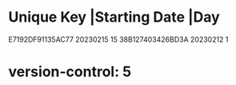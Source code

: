 # Unique Key        |Starting Date |Day
  E7192DF91135AC77   20230215       15
  38B127403426BD3A   20230212       1
# version-control: 5
